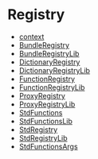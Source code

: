# Registry

<!-- START_INDEX -->
- [context](./context/index.md)
- [BundleRegistry](./BundleRegistry.sol/struct.BundleRegistry.md)
- [BundleRegistryLib](./BundleRegistry.sol/library.BundleRegistryLib.md)
- [DictionaryRegistry](./DictionaryRegistry.sol/struct.DictionaryRegistry.md)
- [DictionaryRegistryLib](./DictionaryRegistry.sol/library.DictionaryRegistryLib.md)
- [FunctionRegistry](./FunctionRegistry.sol/struct.FunctionRegistry.md)
- [FunctionRegistryLib](./FunctionRegistry.sol/library.FunctionRegistryLib.md)
- [ProxyRegistry](./ProxyRegistry.sol/struct.ProxyRegistry.md)
- [ProxyRegistryLib](./ProxyRegistry.sol/library.ProxyRegistryLib.md)
- [StdFunctions](./StdFunctions.sol/struct.StdFunctions.md)
- [StdFunctionsLib](./StdFunctions.sol/library.StdFunctionsLib.md)
- [StdRegistry](./StdRegistry.sol/struct.StdRegistry.md)
- [StdRegistryLib](./StdRegistry.sol/library.StdRegistryLib.md)
- [StdFunctionsArgs](./StdRegistry.sol/library.StdFunctionsArgs.md)

<!-- END_INDEX -->
